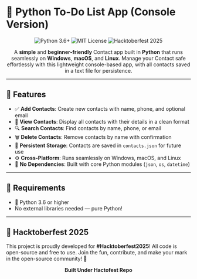 # 📝 Python To-Do List App (Console Version)

<p align="center">
  <img src="https://img.shields.io/badge/Python-3.6+-yellow?style=flat-square&logo=python" alt="Python 3.6+">
  <img src="https://img.shields.io/badge/License-MIT-blue?style=flat-square" alt="MIT License">
  <img src="https://img.shields.io/badge/Hacktoberfest-2025-orange?style=flat-square" alt="Hacktoberfest 2025">
</p>

<p align="center">
  A <strong>simple</strong> and <strong>beginner-friendly</strong> Contact app built in <strong>Python</strong> that runs seamlessly on <strong>Windows</strong>, <strong>macOS</strong>, and <strong>Linux</strong>.  
  Manage your Contact safe effortlessly with this lightweight console-based app, with all contacts saved in a text file for persistence.
</p>

---

## 🚀 Features

- ✅ **Add Contacts**: Create new contacts with name, phone, and optional email
- 📄 **View Contacts**: Display all contacts with their details in a clean format
- 🔍 **Search Contacts**: Find contacts by name, phone, or email
- 🗑️ **Delete Contacts**: Remove contacts by name with confirmation
- 💾 **Persistent Storage**: Contacts are saved in `contacts.json` for future use
- ⚙️ **Cross-Platform**: Runs seamlessly on Windows, macOS, and Linux
- 🧱 **No Dependencies**: Built with core Python modules (`json`, `os`, `datetime`)

---

## 🧩 Requirements

- 🐍 Python 3.6 or higher
- No external libraries needed — pure Python!

---

## 🎉 Hacktoberfest 2025

This project is proudly developed for **#Hacktoberfest2025**! All code is open-source and free to use. Join the fun, contribute, and make your mark in the open-source community! 🚀

<p align="center">
  <strong>Built Under Hactofest Repo</strong>
</p>